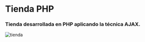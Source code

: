 # Tienda PHP 
### Tienda desarrollada en PHP aplicando la técnica AJAX.

![tienda](https://github.com/user-attachments/assets/b95bb670-22f8-4bc2-8e77-b4747e15141c)
